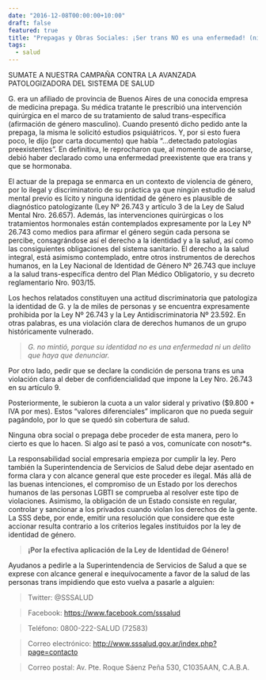 ```yaml
---
date: "2016-12-08T00:00:00+10:00"
draft: false
featured: true
title: "Prepagas y Obras Sociales: ¡Ser trans NO es una enfermedad! (ni preexistente ni existente)"
tags: 
  - salud
---
```


SUMATE A NUESTRA CAMPAÑA CONTRA LA AVANZADA PATOLOGIZADORA DEL SISTEMA DE SALUD

G. era un afiliado de provincia de Buenos Aires de una conocida empresa de medicina prepaga. Su médica tratante le prescribió una intervención quirúrgica en el marco de su tratamiento de salud trans-específica (afirmación de género masculino). Cuando presentó dicho pedido ante la prepaga, la misma le solicitó estudios psiquiátricos. Y, por si esto fuera poco, le dijo (por carta documento) que había “…detectado patologías preexistentes”. En definitiva, le reprocharon que, al momento de asociarse, debió haber declarado como una enfermedad preexistente que era trans y que se hormonaba.

El actuar de la prepaga se enmarca en un contexto de violencia de género, por lo ilegal y discriminatorio de su práctica ya que ningún estudio de salud mental previo es lícito y ninguna identidad de género es plausible de diagnóstico patologizante (Ley Nº 26.743 y artículo 3 de la Ley de Salud Mental Nro. 26.657). Además, las intervenciones quirúrgicas o los tratamientos hormonales están contemplados expresamente por la Ley Nº 26.743 como medios para afirmar el género según cada persona se percibe, consagrándose así el derecho a la identidad y a la salud, así como las consiguientes obligaciones del sistema sanitario. El derecho a la salud integral, está asimismo contemplado, entre otros instrumentos de derechos humanos, en la Ley Nacional de Identidad de Género Nº  26.743 que incluye a la salud trans-específica dentro del Plan Médico Obligatorio, y su decreto reglamentario Nro. 903/15.

Los hechos relatados constituyen una actitud discriminatoria que patologiza la identidad de G. y la de miles de personas y se encuentra expresamente prohibida por la Ley Nº 26.743 y la Ley Antidiscriminatoria Nº 23.592. En otras palabras, es una violación clara de derechos humanos de un grupo históricamente vulnerado.

> *G. no mintió, porque su identidad no es una enfermedad ni un delito que haya que denunciar.* 

Por otro lado, pedir que se declare la condición de persona trans es una violación clara al deber de confidencialidad que impone la Ley Nro. 26.743 en su artículo 9.

Posteriormente, le subieron la cuota a un valor sideral y privativo ($9.800 + IVA por mes). Estos “valores diferenciales” implicaron que no pueda seguir pagándolo, por lo que se quedó sin cobertura de salud.

Ninguna obra social o prepaga debe proceder de esta manera, pero lo cierto es que lo hacen. Si algo así te pasó a vos, comunícate con nosotr*s.

La responsabilidad social empresaria empieza por cumplir la ley. Pero también la Superintendencia de Servicios de Salud debe dejar asentado en forma clara y con alcance general que este proceder es ilegal. Más allá de las buenas intenciones, el compromiso de un Estado por los derechos humanos de las personas LGBTI se comprueba al resolver este tipo de violaciones. Asimismo, la obligación de un Estado consiste en regular, controlar y sancionar a los privados cuando violan los derechos de la gente. La SSS debe, por ende, emitir una resolución que considere que este accionar resulta contrario a los criterios legales instituidos por la ley de identidad de género.

> **¡Por la efectiva aplicación de la Ley de Identidad de Género!**

Ayudanos a pedirle a la Superintendencia de Servicios de Salud a que se exprese con alcance general e inequívocamente a favor de la salud de las personas trans impidiendo que esto vuelva a pasarle a alguien:

> Twitter: @SSSALUD

> Facebook: https://www.facebook.com/sssalud

> Teléfono: 0800-222-SALUD (72583)

> Correo electrónico: http://www.sssalud.gov.ar/index.php?page=contacto

> Correo postal: Av. Pte. Roque Sáenz Peña 530, C1035AAN, C.A.B.A.